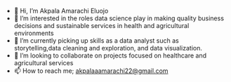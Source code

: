 - 👋 Hi, I’m Akpala Amarachi Eluojo
- 👀 I’m interested in the roles data science play in making quality business decisions and sustainable services in health and agricultural environments
- 🌱 I’m currently picking up skills as a data analyst such as storytelling,data cleaning and exploration, and data visualization.
- 💞️ I’m looking to collaborate on projects focused on healthcare and agricultural services
- 📫 How to reach me; akpalaaamarachi22@gmail.com

<!---
Ammy-Elu/Ammy-Elu is a ✨ special ✨ repository because its `README.md` (this file) appears on your GitHub profile.
You can click the Preview link to take a look at your changes.
--->
